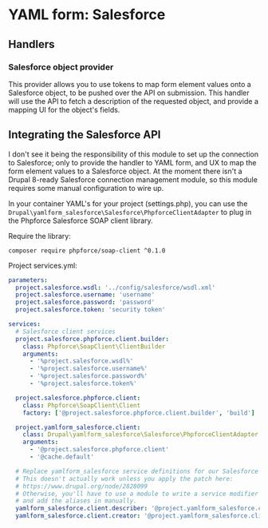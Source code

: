# YAML form: Salesforce

## Handlers

### Salesforce object provider
This provider allows you to use tokens to map form element values onto a
Salesforce object, to be pushed over the API on submission. This handler
will use the API to fetch a description of the requested object, and
provide a mapping UI for the object's fields.

## Integrating the Salesforce API

I don't see it being the responsibility of this module to set up the
connection to Salesforce; only to provide the handler to YAML form, and
UX to map the form element values to a Salesforce object. At the moment
there isn't a Drupal 8-ready Salesforce connection management module, so
this module requires some manual configuration to wire up. 

In your container YAML's for your project (settings.php), you can use 
the `Drupal\yamlform_salesforce\Salesforce\PhpforceClientAdapter` to
plug in the Phpforce Salesforce SOAP client library.

Require the library:
```
composer require phpforce/soap-client ^0.1.0
```

Project services.yml:
```yaml
parameters:
  project.salesforce.wsdl: '../config/salesforce/wsdl.xml'
  project.salesforce.username: 'username'
  project.salesforce.password: 'password'
  project.salesforce.token: 'security token'

services:
  # Salesforce client services
  project.salesforce.phpforce.client.builder:
    class: Phpforce\SoapClient\ClientBuilder
    arguments:
      - '%project.salesforce.wsdl%'
      - '%project.salesforce.username%'
      - '%project.salesforce.password%'
      - '%project.salesforce.token%'

  project.salesforce.phpforce.client:
    class: Phpforce\SoapClient\Client
    factory: ['@project.salesforce.phpforce.client.builder', 'build']

  project.yamlform_salesforce.client:
    class: Drupal\yamlform_salesforce\Salesforce\PhpforceClientAdapter
    arguments:
      - '@project.salesforce.phpforce.client'
      - '@cache.default'

  # Replace yamlform_salesforce service definitions for our Salesforce client.
  # This doesn't actually work unless you apply the patch here:
  # https://www.drupal.org/node/2828099
  # Otherwise, you'll have to use a module to write a service modifier
  # and add the aliases in manually.
  yamlform_salesforce.client.describer: '@project.yamlform_salesforce.client'
  yamlform_salesforce.client.creator: '@project.yamlform_salesforce.client'
```
